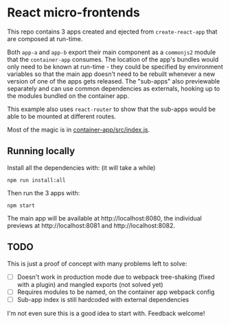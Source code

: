 # React micro-frontends

This repo contains 3 apps created and ejected from `create-react-app` that are
composed at run-time.

Both `app-a` and `app-b` export their main component as a `commonjs2` module
that the `container-app` consumes. The location of the app's bundles would only
need to be known at run-time - they could be specified by environment
variables so that the main app doesn't need to be rebuilt whenever a new
version of one of the apps gets released. The "sub-apps" also previewable separately
and can use common dependencies as externals, hooking up to the modules bundled on
the container app.

This example also uses `react-router` to show that the sub-apps would be able
to be mounted at different routes.

Most of the magic is in [container-app/src/index.js](./container-app/src/index.js).

## Running locally

Install all the dependencies with: (it will take a while)

```
npm run install:all
```

Then run the 3 apps with:

```
npm start
```

The main app will be available at http://localhost:8080, the individual
previews at http://localhost:8081 and http://localhost:8082.

## TODO

This is just a proof of concept with many problems left to solve:

- [ ] Doesn't work in production mode due to webpack tree-shaking (fixed with a plugin) and mangled exports (not solved yet)
- [ ] Requires modules to be named, on the container app webpack config
- [ ] Sub-app index is still hardcoded with external dependencies

I'm not even sure this is a good idea to start with. Feedback welcome!
